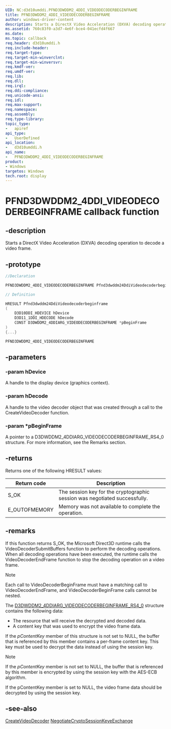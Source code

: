 ```yaml
---
UID: NC:d3d10umddi.PFND3DWDDM2_4DDI_VIDEODECODERBEGINFRAME
title: PFND3DWDDM2_4DDI_VIDEODECODERBEGINFRAME
author: windows-driver-content
description: Starts a DirectX Video Acceleration (DXVA) decoding operation to decode a video frame.
ms.assetid: 760c83f0-a3d7-4e6f-bce4-041ecfd4f667
ms.date:
ms.topic: callback
req.header: d3d10umddi.h
req.include-header:
req.target-type:
req.target-min-winverclnt:
req.target-min-winversvr:
req.kmdf-ver:
req.umdf-ver:
req.lib:
req.dll:
req.irql:
req.ddi-compliance:
req.unicode-ansi:
req.idl:
req.max-support:
req.namespace:
req.assembly:
req.type-library:
topic_type:
-	apiref
api_type:
-	UserDefined
api_location:
-	d3d10umddi.h
api_name:
-	PFND3DWDDM2_4DDI_VIDEODECODERBEGINFRAME
product: 
- Windows
targetos: Windows
tech.root: display
---
```


# PFND3DWDDM2_4DDI_VIDEODECODERBEGINFRAME callback function

## -description

Starts a DirectX Video Acceleration (DXVA) decoding operation to decode a video frame.

## -prototype

```cpp
//Declaration

PFND3DWDDM2_4DDI_VIDEODECODERBEGINFRAME Pfnd3dwddm24DdiVideodecoderbeginframe;

// Definition

HRESULT Pfnd3dwddm24DdiVideodecoderbeginframe
(
	D3D10DDI_HDEVICE hDevice
	D3D11_1DDI_HDECODE hDecode
	CONST D3DWDDM2_4DDIARG_VIDEODECODERBEGINFRAME *pBeginFrame
)
{...}

PFND3DWDDM2_4DDI_VIDEODECODERBEGINFRAME


```

## -parameters

### -param hDevice

A handle to the display device (graphics context).

### -param hDecode

A handle to the video decoder object that was created through a call to the CreateVideoDecoder function.

### -param *pBeginFrame

A pointer to a D3DWDDM2_4DDIARG_VIDEODECODERBEGINFRAME_RS4_0 structure. For more information, see the Remarks section.

## -returns

Returns one of the following HRESULT values:

| Return code | Description |
|---|---|
|S_OK|The session key for the cryptographic session was negotiated successfully.|
|E_OUTOFMEMORY|Memory was not available to complete the operation.|

## -remarks

If this function returns S_OK, the Microsoft Direct3D runtime calls the VideoDecoderSubmitBuffers function to perform the decoding operations. When all decoding operations have been executed, the runtime calls the VideoDecoderEndFrame function to stop the decoding operation on a video frame.

> [!NOTE]
> Each call to VideoDecoderBeginFrame must have a matching call to VideoDecoderEndFrame, and VideoDecoderBeginFrame calls cannot be nested.

The [D3DWDDM2_4DDIARG_VIDEODECODERBEGINFRAME_RS4_0](ns-d3d10umddi-d3dwddm2_4ddiarg_videodecoderbeginframe_rs4_0.md) structure contains the following data:

* The resource that will receive the decrypted and decoded data.
* A content key that was used to encrypt the video frame data.

If the *pContentKey* member of this structure is not set to NULL, the buffer that is referenced by this member contains a per-frame content key. This key must be used to decrypt the data instead of using the session key.

> [!NOTE]
> If the *pContentKey* member is not set to NULL, the buffer that is referenced by this member is encrypted by using the session key with the AES-ECB algorithm.

If the pContentKey member is set to NULL, the video frame data should be decrypted by using the session key.


## -see-also

[CreateVideoDecoder](nc-d3d10umddi-pfnd3d11_1ddi_createvideodecoder.md)
[NegotiateCryptoSessionKeyeExchange](nc-d3d10umddi-pfnd3dwddm2_4ddi_negotiatecryptosessionkeyexchange.md)
